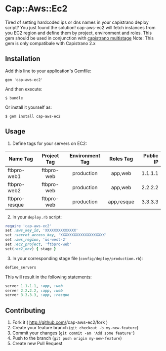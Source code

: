 # Cap::Aws::Ec2

Tired of setting hardcoded ips or dns names in your capistrano deploy script?
You just found the solution!
cap-aws-ec2 will fetch instances from you EC2 region and define them by
project, environment and roles.
This gem should be used in conjunction with [capistrano multistage](https://github.com/capistrano/capistrano/wiki/2.x-Multistage-Extension)
Note: This gem is only compatibale with Capistrano 2.x

## Installation

Add this line to your application's Gemfile:

    gem 'cap-aws-ec2'

And then execute:

    $ bundle

Or install it yourself as:

    $ gem install cap-aws-ec2

## Usage

1. Define tags for your servers on EC2:

| Name Tag      | Project Tag   | Environment Tag | Roles Tag       | Public IP |
| ------------- |:-------------:|:---------------:|:---------------:| ---------:| 
| ftbpro-web1   | ftbpro-web    | production      | app,web         | 1.1.1.1   |
| ftbpro-web2   | ftbpro-web    | production      | app,web         | 2.2.2.2   |
| ftbpro-resque | ftbpro-web    | production      | app,resque      | 3.3.3.3   | 

2. In your `deploy.rb` script:
```ruby
require 'cap-aws-ec2'
set :aws_key_id, 'XXXXXXXXXXXXXX'
set :secret_access_key, 'XXXXXXXXXXXXXXXXXXXX'
set :aws_region, 'us-west-2' 
set :ec2_project, 'ftbpro-web'
set(:ec2_env) { stage }
```

3. In your corresponding stage file (`config/deploy/production.rb`):
```ruby
define_servers
```

This will result in the following statements:

```ruby
server 1.1.1.1, :app, :web
server 2.2.2.2, :app, :web
server 3.3.3.3, :app, :resque
```

## Contributing

1. Fork it ( http://github.com/<my-github-username>/cap-aws-ec2/fork )
2. Create your feature branch (`git checkout -b my-new-feature`)
3. Commit your changes (`git commit -am 'Add some feature'`)
4. Push to the branch (`git push origin my-new-feature`)
5. Create new Pull Request

